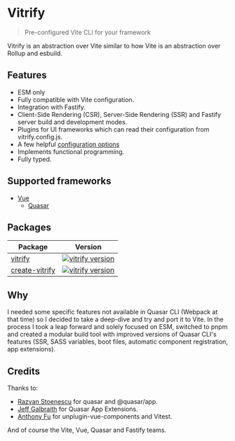 # Vitrify

> Pre-configured Vite CLI for your framework

Vitrify is an abstraction over Vite similar to how Vite is an abstraction over Rollup and esbuild.

## Features

- ESM only
- Fully compatible with Vite configuration.
- Integration with Fastify.
- Client-Side Rendering (CSR), Server-Side Rendering (SSR) and Fastify server build and development modes.
- Plugins for UI frameworks which can read their configuration from vitrify.config.js.
- A few helpful [configuration options](./packages/vitrify/src/node/vitrify-config.ts)
- Implements functional programming.
- Fully typed.

## Supported frameworks

- [Vue](https://vuejs.org/)
  - [Quasar](https://quasar.dev/)

## Packages

| Package                                   | Version                                                                                                            |
| ----------------------------------------- | ------------------------------------------------------------------------------------------------------------------ |
| [vitrify](packages/vitrify)               | [![vitrify version](https://img.shields.io/npm/v/vitrify.svg?label=%20)](packages/vitrify/README.md)               |
| [create-vitrify](packages/create-vitrify) | [![vitrify version](https://img.shields.io/npm/v/create-vitrify.svg?label=%20)](packages/create-vitrify/README.md) |

## Why

I needed some specific features not available in Quasar CLI (Webpack at that time) so I decided to take a deep-dive and try and port it to Vite. In the process I took a leap forward and solely focused on ESM, switched to pnpm and created a modular build tool with improved versions of Quasar CLI's features (SSR, SASS variables, boot files, automatic component registration, app extensions).

## Credits

Thanks to:

- [Razvan Stoenescu](https://github.com/rstoenescu/) for quasar and @quasar/app.
- [Jeff Galbraith](https://github.com/hawkeye64/) for Quasar App Extensions.
- [Anthony Fu](https://github.com/antfu/) for unplugin-vue-components and Vitest.

And of course the Vite, Vue, Quasar and Fastify teams.
